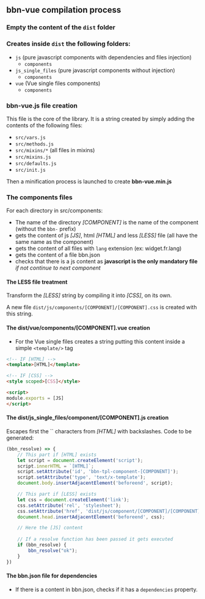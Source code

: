 
## bbn-vue compilation process
 

### Empty the content of the `dist` folder

### Creates inside `dist` the following folders:

- `js` (pure javascript components with dependencies and files injection)
  - `components` 
- `js_single_files` (pure javascript components without injection)
  - `components`
- `vue` (Vue single files components)
  - `components` 

### bbn-vue.js file creation

This file is the core of the library. It is a string created by simply adding the contents of the following files:

- `src/vars.js`
- `src/methods.js`
- `src/mixins/*` (all files in mixins)
- `src/mixins.js`
- `src/defaults.js`
- `src/init.js`

Then a minification process is launched to create **bbn-vue.min.js**

### The components files

For each directory in src/components:

- The name of the directory *[COMPONENT]* is the name of the component (without the `bbn-` prefix)
- gets the content of js *[JS]*, html *[HTML]* and less *[LESS]* file (all have the same name as the component)
- gets the content of all files with `lang` extension (ex: widget.fr.lang)
- gets the content of a file bbn.json  
- checks that there is a js content as **javascript is the only mandatory file**
*if not continue to next component*

#### The LESS file treatment

Transform the *[LESS]* string by compiling it into *[CSS]*, on its own.

A new file `dist/js/components/[COMPONENT]/[COMPONENT].css` is created with this string.

#### The dist/vue/components/[COMPONENT].vue creation

- For the Vue single files creates a string putting this content inside a simple `<template/>` tag
```html
<!-- IF [HTML] -->
<template>[HTML]</template>

<!-- IF [CSS] -->
<style scoped>[CSS]</style>

<script>
module.exports = [JS]
</script>
```

#### The dist/js_single_files/component/[COMPONENT].js creation

Escapes first the `` characters from *[HTML]* with backslashes.
Code to be generated:
```javascript
(bbn_resolve) => {
	// This part if [HTML] exists
	let script = document.createElement('script');
	script.innerHTML = `[HTML]`;
	script.setAttribute('id', 'bbn-tpl-component-[COMPONENT]');
	script.setAttribute('type', 'text/x-template');
	document.body.insertAdjacentElement('beforeend', script);

	// This part if [LESS] exists
	let css = document.createElement('link');
	css.setAttribute('rel', 'stylesheet');
	css.setAttribute('href', 'dist/js/component/[COMPONENT]/[COMPONENT].css');
	document.head.insertAdjacentElement('beforeend', css);

	// Here the [JS] content
	
	// If a resolve function has been passed it gets executed
	if (bbn_resolve) {
		bbn_resolve("ok");
	}
})
```


#### The bbn.json file for dependencies

- If there is a content in bbn.json, checks if it has a `dependencies` property.

